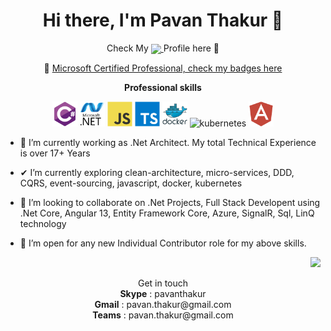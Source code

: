 <h1 align="center">Hi there, I'm Pavan Thakur 👋</h1>


<p align="center">
 Check My <a  href="https://linkedin.com/in/pavanthakur" target="_blank">
   <img align="center" src="https://img.icons8.com/fluent/48/000000/linkedin.png" /> 
 </a> Profile here 🤝
</p>

<p align="center">
 🌱 <a href="https://www.credly.com/users/pavan-thakur" target="_blank">
   Microsoft Certified Professional, check my badges here 
 </a>
</p>

<p align="center"> 
 <strong>
  Professional skills
  </strong>
</p>

<p align="center"> 
  <img src="https://raw.githubusercontent.com/devicons/devicon/master/icons/csharp/csharp-original.svg" alt="csharp" width="40" height="40" />
  <img src="https://raw.githubusercontent.com/devicons/devicon/master/icons/dot-net/dot-net-original-wordmark.svg" alt="dotnet" width="40" height="40" />
  <img src="https://raw.githubusercontent.com/devicons/devicon/master/icons/javascript/javascript-original.svg" alt="javascript" width="40" height="40" />
  <img src="https://raw.githubusercontent.com/devicons/devicon/master/icons/typescript/typescript-original.svg" alt="typescript" width="40" height="40" />
  <img src="https://raw.githubusercontent.com/devicons/devicon/master/icons/docker/docker-original-wordmark.svg" alt="docker" width="40" height="40" />
  <img src="https://img.icons8.com/color/48/000000/kubernetes.png" alt="kubernetes" width="43" height="43" />
  <img src="https://raw.githubusercontent.com/devicons/devicon/master/icons/angularjs/angularjs-plain.svg" alt="angular" width="40" height="40" />
</p>

- 🔭 I’m currently working as .Net Architect. My total Technical Experience is over 17+ Years
- ✔  I’m currently exploring clean-architecture, micro-services, DDD, CQRS, event-sourcing, javascript, docker, kubernetes
- 👯 I’m looking to collaborate on .Net Projects, Full Stack Developent using .Net Core, Angular 13, Entity Framework Core, Azure, SignalR, Sql, LinQ technology

- 💬 I’m open for any new Individual Contributor role for my above skills. 

<p align="right"> 
<a href="https://github.com/pavanthakur/github-profile-views-counter">
    <img src="https://komarev.com/ghpvc/?username=pavanthakur&&color=brightgreen">
</a>
</p>

<p align="center"> 
Get in touch
        <br> <b>Skype</b> : pavanthakur
        <br> <b>Gmail</b> : pavan.thakur@gmail.com
        <br> <b>Teams</b> : pavan.thakur@gmail.com
 </p>
